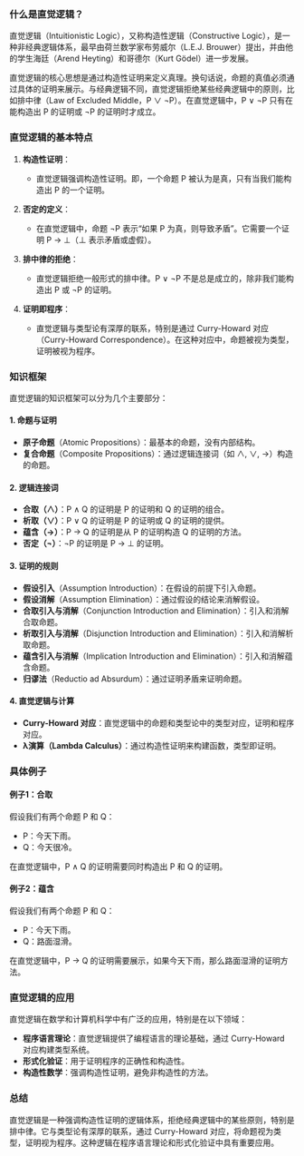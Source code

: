 ### 什么是直觉逻辑？

直觉逻辑（Intuitionistic Logic），又称构造性逻辑（Constructive Logic），是一种非经典逻辑体系，最早由荷兰数学家布劳威尔（L.E.J. Brouwer）提出，并由他的学生海廷（Arend Heyting）和哥德尔（Kurt Gödel）进一步发展。

直觉逻辑的核心思想是通过构造性证明来定义真理。换句话说，命题的真值必须通过具体的证明来展示。与经典逻辑不同，直觉逻辑拒绝某些经典逻辑中的原则，比如排中律（Law of Excluded Middle，P ∨ ¬P）。在直觉逻辑中，P ∨ ¬P 只有在能构造出 P 的证明或 ¬P 的证明时才成立。

### 直觉逻辑的基本特点

1. **构造性证明**：
    - 直觉逻辑强调构造性证明。即，一个命题 P 被认为是真，只有当我们能构造出 P 的一个证明。
  
2. **否定的定义**：
    - 在直觉逻辑中，命题 ¬P 表示“如果 P 为真，则导致矛盾”。它需要一个证明 P → ⊥（⊥ 表示矛盾或虚假）。

3. **排中律的拒绝**：
    - 直觉逻辑拒绝一般形式的排中律。P ∨ ¬P 不是总是成立的，除非我们能构造出 P 或 ¬P 的证明。
  
4. **证明即程序**：
    - 直觉逻辑与类型论有深厚的联系，特别是通过 Curry-Howard 对应（Curry-Howard Correspondence）。在这种对应中，命题被视为类型，证明被视为程序。

### 知识框架

直觉逻辑的知识框架可以分为几个主要部分：

#### 1. 命题与证明

- **原子命题**（Atomic Propositions）：最基本的命题，没有内部结构。
- **复合命题**（Composite Propositions）：通过逻辑连接词（如 ∧, ∨, →）构造的命题。

#### 2. 逻辑连接词

- **合取（∧）**：P ∧ Q 的证明是 P 的证明和 Q 的证明的组合。
- **析取（∨）**：P ∨ Q 的证明是 P 的证明或 Q 的证明的提供。
- **蕴含（→）**：P → Q 的证明是从 P 的证明构造 Q 的证明的方法。
- **否定（¬）**：¬P 的证明是 P → ⊥ 的证明。

#### 3. 证明的规则

- **假设引入**（Assumption Introduction）：在假设的前提下引入命题。
- **假设消解**（Assumption Elimination）：通过假设的结论来消解假设。
- **合取引入与消解**（Conjunction Introduction and Elimination）：引入和消解合取命题。
- **析取引入与消解**（Disjunction Introduction and Elimination）：引入和消解析取命题。
- **蕴含引入与消解**（Implication Introduction and Elimination）：引入和消解蕴含命题。
- **归谬法**（Reductio ad Absurdum）：通过证明矛盾来证明命题。

#### 4. 直觉逻辑与计算

- **Curry-Howard 对应**：直觉逻辑中的命题和类型论中的类型对应，证明和程序对应。
- **λ演算（Lambda Calculus）**：通过构造性证明来构建函数，类型即证明。

### 具体例子

#### 例子1：合取
假设我们有两个命题 P 和 Q：

- P：今天下雨。
- Q：今天很冷。

在直觉逻辑中，P ∧ Q 的证明需要同时构造出 P 和 Q 的证明。

#### 例子2：蕴含
假设我们有两个命题 P 和 Q：

- P：今天下雨。
- Q：路面湿滑。

在直觉逻辑中，P → Q 的证明需要展示，如果今天下雨，那么路面湿滑的证明方法。

### 直觉逻辑的应用

直觉逻辑在数学和计算机科学中有广泛的应用，特别是在以下领域：

- **程序语言理论**：直觉逻辑提供了编程语言的理论基础，通过 Curry-Howard 对应构建类型系统。
- **形式化验证**：用于证明程序的正确性和构造性。
- **构造性数学**：强调构造性证明，避免非构造性的方法。

### 总结

直觉逻辑是一种强调构造性证明的逻辑体系，拒绝经典逻辑中的某些原则，特别是排中律。它与类型论有深厚的联系，通过 Curry-Howard 对应，将命题视为类型，证明视为程序。这种逻辑在程序语言理论和形式化验证中具有重要应用。
